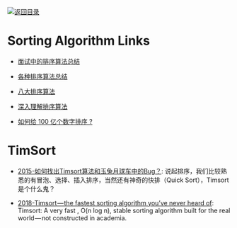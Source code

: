 [![返回目录](https://user-images.githubusercontent.com/5803001/38079637-ff0abcf0-3371-11e8-9b76-ad651620afc7.jpg)](https://github.com/wxyyxc1992/Awesome-Links)

# Sorting Algorithm Links

* [面试中的排序算法总结](http://www.cnblogs.com/wxisme/p/5243631.html?f=tt)

* [各种排序算法总结](http://www.jianshu.com/p/f5baf7f27a7e)

* [八大排序算法](http://blog.jobbole.com/103456/)

* [深入理解排序算法](http://www.cnblogs.com/absfree/p/5469212.html)

* [如何给 100 亿个数字排序 ?](http://www.jianshu.com/p/8dc11152f178)

# TimSort

- [2015-如何找出Timsort算法和玉兔月球车中的Bug？](http://www.freebuf.com/vuls/62129.html): 说起排序，我们比较熟悉的有冒泡、选择、插入排序，当然还有神奇的快排（Quick Sort），Timsort是个什么鬼？

- [2018-Timsort — the fastest sorting algorithm you’ve never heard of](https://hackernoon.com/timsort-the-fastest-sorting-algorithm-youve-never-heard-of-36b28417f399): Timsort: A very fast , O(n log n), stable sorting algorithm built for the real world — not constructed in academia.
